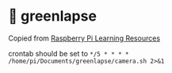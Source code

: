 # 🌱 greenlapse

Copied from [Raspberry Pi Learning Resources](https://www.raspberrypi.org/learning/webcam-timelapse-setup/worksheet.md)

crontab should be set to `*/5 * * * * /home/pi/Documents/greenlapse/camera.sh 2>&1`
